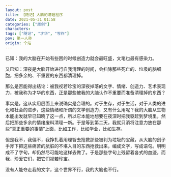 ```yaml
---
layout: post
title: 【随记】大脑的清理程序
date: 2021-05-31 01:58
categories: ["原创"]
characters: 
tags: ["随记", "才华", "写作"]
pov: 第一人称
origin: 个站
---
```


已知：我的大脑在开始有些困的时候创造力就会最旺盛，文笔也最有感染力。

又已知：深夜是大脑开始进行自我清理的时间，会扫除那些死亡的、垃圾的脑细胞，把多余的、不重要的东西都清理掉。

那么是否能得出结论：被我视若珍宝的深夜掉落的文字、情绪、创造力、艺术表现力，被我称为才华的东西，正是那些被我的大脑认作不重要而准备清理掉的东西？

事实是，这从实用层面上来说确实是合理的。对于生存，对于生活，对于人类的进化和社会的进步，这些情绪和所谓的文学创造力，又有什么用呢？我的大脑从生物本能出发就早已知晓了这一点，所以它本能地想要在夜深时把我驱赶到梦境里，然后把那些多余的情绪废料清理一新。于是等到第二天，我就只消将注意力放在那些“真正重要的事情”上面，比如工作，比如学业，比如生存。

但是我不，我偏不，我挣扎着用理智去抢救那些被判为垃圾的宝藏，从大脑的刽子手斧下把这些痛苦的肮脏的不堪入目的东西抢救出来，编成文字，写成语句。明明成不了字句，却仍然尽可能地这样去做了。于是那些字句上残留着各式的血迹，而我，珍爱它们，把它们视若珍宝。

没有人能夺走我的文字，这个世界不行，我的大脑也不行。
